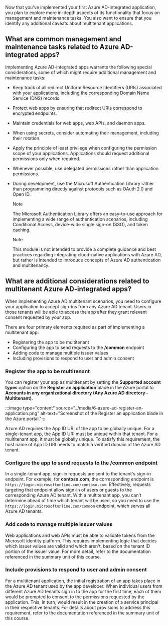 ﻿Now that you've implemented your first Azure AD-integrated application, you plan to explore more in-depth aspects of its functionality that focus on management and maintenance tasks. You also want to ensure that you identify any additional caveats about multitenant applications.

## What are common management and maintenance tasks related to Azure AD-integrated apps?

Implementing Azure AD-integrated apps warrants the following special considerations, some of which might require additional management and maintenance tasks:

- Keep track of all redirect Uniform Resource Identifiers (URIs) associated with your applications, including the corresponding Domain Name Service (DNS) records.
- Protect web apps by ensuring that redirect URIs correspond to encrypted endpoints.
- Maintain credentials for web apps, web APIs, and daemon apps.
- When using secrets, consider automating their management, including their rotation.
- Apply the principle of least privilege when configuring the permission scope of your applications. Applications should request additional permissions only when required.
- Whenever possible, use delegated permissions rather than application permissions.
- During development, use the Microsoft Authentication Library rather than programming directly against protocols such as OAuth 2.0 and Open ID.

    > [!NOTE]
    > The Microsoft Authentication Library offers an easy-to-use approach for implementing a wide range of authentication scenarios, including Conditional Access, device-wide single sign-on (SSO), and token caching.

    > [!NOTE]
    > This module is not intended to provide a complete guidance and best practices regarding integrating cloud-native applications with Azure AD, but rather is intended to introduce concepts of Azure AD authentication and multitenancy.

## What are additional considerations related to multitenant Azure AD-integrated apps?

When implementing Azure AD multitenant scenarios, you need to configure your application to accept sign-ins from any Azure AD tenant. Users in those tenants will be able to access the app after they grant relevant consent requested by your app.

There are four primary elements required as part of implementing a multitenant app:

- Registering the app to be multitenant
- Configuring the app to send requests to the **/common** endpoint
- Adding code to manage multiple issuer values
- Including provisions to respond to user and admin consent

### Register the app to be multitenant

You can register your app as multitenant by setting the **Supported account types** option on the **Register an application** blade in the Azure portal to **Accounts in any organizational directory (Any Azure AD directory - Multitenant)**.

:::image type="content" source="../media/6-azure-ad-register-an-application.png" alt-text="Screenshot of the Register an application blade in the Azure portal.":::

Azure AD requires the App ID URI of the app to be globally unique. For a single-tenant app, the App ID URI must be unique within that tenant. For a multitenant app, it must be globally unique. To satisfy this requirement, the host name of App ID URI needs to match a verified domain of the Azure AD tenant.

### Configure the app to send requests to the **/common** endpoint

In a single-tenant app, sign-in requests are sent to the tenant's sign-in endpoint. For example, for **contoso.com**, the corresponding endpoint is `https://login.microsoftonline.com/contoso.com`. Effectively, requests targeting that endpoint allow sign-in of users or guests to the corresponding Azure AD tenant. With a multitenant app, you can't determine ahead of time which tenant will be used, so you need to use the `https://login.microsoftonline.com/common` endpoint, which serves all Azure AD tenants.

### Add code to manage multiple issuer values

Web applications and web APIs must be able to validate tokens from the Microsoft identity platform. This requires implementing logic that decides which issuer values are valid and which aren't, based on the tenant ID portion of the issuer value. For more detail, refer to the documentation referenced in the summary unit of this course.

### Include provisions to respond to user and admin consent

For a multitenant application, the initial registration of an app takes place in the Azure AD tenant used by the app developer. When individual users from different Azure AD tenants sign in to the app for the first time, each of them would be prompted to consent to the permissions requested by the application. This, in turn, would result in the creation of a service principal in their respective tenants. For details about provisions to address this requirement, refer to the documentation referenced in the summary unit of this course.
